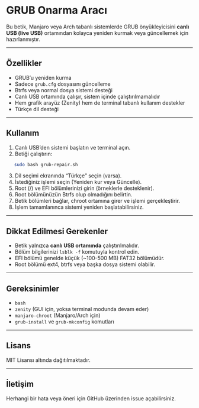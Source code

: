 
# GRUB Onarma Aracı

Bu betik, Manjaro veya Arch tabanlı sistemlerde GRUB önyükleyicisini **canlı USB (live USB)** ortamından kolayca yeniden kurmak veya güncellemek için hazırlanmıştır.

---

## Özellikler

- GRUB’u yeniden kurma  
- Sadece `grub.cfg` dosyasını güncelleme  
- Btrfs veya normal dosya sistemi desteği  
- Canlı USB ortamında çalışır, sistem içinde çalıştırılmamalıdır  
- Hem grafik arayüz (Zenity) hem de terminal tabanlı kullanım destekler  
- Türkçe dil desteği

---

## Kullanım

1. Canlı USB’den sistemi başlatın ve terminal açın.  
2. Betiği çalıştırın:  
```bash
   sudo bash grub-repair.sh
````

3. Dil seçimi ekranında “Türkçe” seçin (varsa).
4. İstediğiniz işlemi seçin (Yeniden kur veya Güncelle).
5. Root (/) ve EFI bölümlerinizi girin (örneklerle desteklenir).
6. Root bölümünüzün Btrfs olup olmadığını belirtin.
7. Betik bölümleri bağlar, chroot ortamına girer ve işlemi gerçekleştirir.
8. İşlem tamamlanınca sistemi yeniden başlatabilirsiniz.

---

## Dikkat Edilmesi Gerekenler

* Betik yalnızca **canlı USB ortamında** çalıştırılmalıdır.
* Bölüm bilgilerinizi `lsblk -f` komutuyla kontrol edin.
* EFI bölümü genelde küçük (\~100-500 MB) FAT32 bölümüdür.
* Root bölümü ext4, btrfs veya başka dosya sistemi olabilir.

---

## Gereksinimler

* `bash`
* `zenity` (GUI için, yoksa terminal modunda devam eder)
* `manjaro-chroot` (Manjaro/Arch için)
* `grub-install` ve `grub-mkconfig` komutları

---

## Lisans

MIT Lisansı altında dağıtılmaktadır.

---

## İletişim

Herhangi bir hata veya öneri için GitHub üzerinden issue açabilirsiniz.

